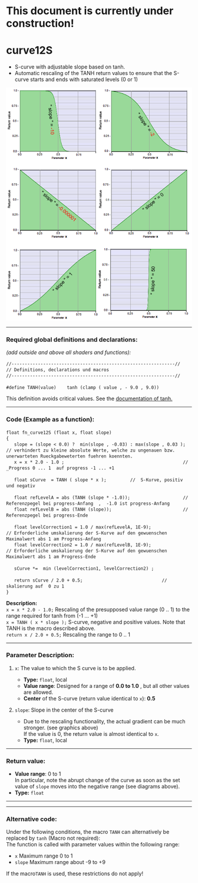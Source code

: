 # This document is currently under construction!

# curve12S 
- S-curve with adjustable slope based on tanh. 
- Automatic rescaling of the TANH return values to ensure that the S-curve starts and ends with saturated levels (0 or 1)

![](img/curve12S.png)  
  
  ---
    
### Required global definitions and declarations:
*(add outside and above all shaders and functions):*
```` Code
//--------------------------------------------------------------//
// Definitions, declarations und macros
//--------------------------------------------------------------//

#define TANH(value)    tanh (clamp ( value , - 9.0 , 9.0))
````
This definition avoids critical values. See the [documentation of tanh.](../../Basics/Functions/Cg_standard_library/tanh/README.md#critical-parameter-values)  

---
  
### Code (Example as a function):  
```` Code
float fn_curve12S (float x, float slope)
{
   slope = (slope < 0.0) ?  min(slope , -0.03) : max(slope , 0.03 );             // verhindert zu kleine absolute Werte, welche zu ungenauen bzw. unerwarteten Rueckgabeweterten fuehren koennten.
   x = x * 2.0 - 1.0 ;                                             //  _Progress 0 ... 1  auf progress -1 ... +1

   float sCurve  = TANH ( slope * x );         //  S-Kurve, positiv und negativ

   float refLevelA = abs (TANH (slope * -1.0));                    // Referenzpegel bei progress-Anfang  ,  -1.0 ist progress-Anfang
   float refLevelB = abs (TANH (slope));                           // Referenzpegel bei progress-Ende

   float levelCorrection1 = 1.0 / max(refLevelA, 1E-9);                   // Erforderliche umskalierung der S-Kurve auf den gewuenschen Maximalwert abs 1 am Progress-Anfang
   float levelCorrection2 = 1.0 / max(refLevelB, 1E-9);                   // Erforderliche umskalierung der S-Kurve auf den gewuenschen Maximalwert abs 1 am Progress-Ende

   sCurve *=  min (levelCorrection1, levelCorrection2) ;

   return sCurve / 2.0 + 0.5;                              // skalierung auf  0 zu 1
}
````
**Description:**  
`x = x * 2.0 - 1.0;` Rescaling of the presupposed value range (0 .. 1) to the range required for tanh from (-1 ... +1)  
`x = TANH ( x * slope );` S-curve, negative and positive values.  Note that TANH is the macro described above.  
`return x / 2.0 + 0.5;` Rescaling the range to 0 .. 1

---
  
### Parameter Description:
    
1. `x`: The value to which the S curve is to be applied.
   - **Type:** `float`, local   
   - **Value range**: Designed for a range of **0.0 to 1.0** , but all other values are allowed.
   - **Center** of the S-curve (return value identical to `x`): **0.5**   

2. `slope`: Slope in the center of the S-curve  
      - Due to the rescaling functionality, the actual gradient can be much stronger. (see graphics above)  
        If the value is 0, the return value is almost identical to `x`.
      - **Type:** `float`, local   
   
---
  
### Return value: 
   - **Value range**: 0 to 1  
    In particular, note the abrupt change of the curve as soon as the set value of `slope` 
    moves into the negative range (see diagrams above).
   - **Type:** `float`
   
---
---

### Alternative code:

Under the following conditions, the macro `TANH` can alternatively be replaced by `tanh` (Macro not required):  
   The function is called with parameter values within the following range:  
   - `x` Maximum range 0 to 1  
   - `slope` Maximum range about -9 to +9  
    
If the macro`TANH` is used, these restrictions do not apply!  

